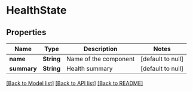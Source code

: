 # HealthState
## Properties

| Name | Type | Description | Notes |
|------------ | ------------- | ------------- | -------------|
| **name** | **String** | Name of the component | [default to null] |
| **summary** | **String** | Health summary | [default to null] |

[[Back to Model list]](../README.md#documentation-for-models) [[Back to API list]](../README.md#documentation-for-api-endpoints) [[Back to README]](../README.md)

